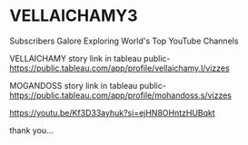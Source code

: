 # VELLAICHAMY3
Subscribers Galore Exploring World's Top YouTube Channels


VELLAICHAMY story link in tableau public- https://public.tableau.com/app/profile/vellaichamy.l/vizzes

MOGANDOSS story link in tableau public-https://public.tableau.com/app/profile/mohandoss.s/vizzes

https://youtu.be/Kf3D33ayhuk?si=ejHN8OHntzHUBqkt

thank you...
